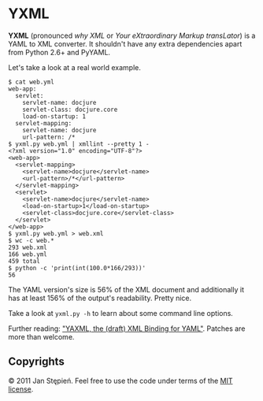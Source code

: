 YXML
====

**YXML** (pronounced *why XML* or *Your eXtraordinary Markup transLator*) is a
YAML to XML converter. It shouldn't have any extra dependencies apart from Python
2.6+ and PyYAML.

Let's take a look at a real world example.

    $ cat web.yml
    web-app:
      servlet:
        servlet-name: docjure
        servlet-class: docjure.core
        load-on-startup: 1
      servlet-mapping:
        servlet-name: docjure
        url-pattern: /*
    $ yxml.py web.yml | xmllint --pretty 1 -
    <?xml version="1.0" encoding="UTF-8"?>
    <web-app>
      <servlet-mapping>
        <servlet-name>docjure</servlet-name>
        <url-pattern>/*</url-pattern>
      </servlet-mapping>
      <servlet>
        <servlet-name>docjure</servlet-name>
        <load-on-startup>1</load-on-startup>
        <servlet-class>docjure.core</servlet-class>
      </servlet>
    </web-app>
    $ yxml.py web.yml > web.xml
    $ wc -c web.*
    293 web.xml
    166 web.yml
    459 total
    $ python -c 'print(int(100.0*166/293))'
    56

The YAML version's size is 56% of the XML document and additionally it has at
least 156% of the output's readability. Pretty nice.

Take a look at `yxml.py -h` to learn about some command line options.

Further reading:
["YAXML, the (draft) XML Binding for YAML"](http://yaml.org/xml.html).
Patches are more than welcome.

Copyrights
----------

© 2011 Jan Stępień. Feel free to use the code under terms of the
[MIT license](http://www.opensource.org/licenses/mit-license.php).
